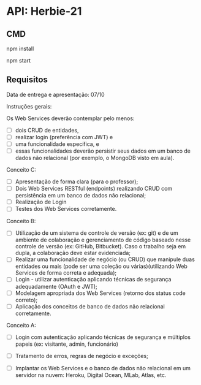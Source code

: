 # API: Herbie-21

## CMD

npm install

npm start

## Requisitos

Data de entrega e apresentação: 07/10

Instruções gerais:

Os Web Services deverão contemplar pelo menos:
- [ ] dois CRUD de entidades,
- [ ] realizar login (preferência com JWT) e
- [ ] uma funcionalidade específica, e
- [ ] essas funcionalidades deverão persistir seus dados em um banco de dados não relacional (por exemplo, o MongoDB visto em aula).

Conceito C:

- [ ] Apresentação de forma clara (para o professor);
- [ ] Dois Web Services RESTful (endpoints) realizando CRUD com persistência em um banco de dados não relacional;
- [ ] Realização de Login
- [ ] Testes dos Web Services corretamente.

Conceito B:

- [ ] Utilização de um sistema de controle de versão (ex: git) e de um ambiente de colaboração e gerenciamento de código baseado nesse controle de versão (ex: GitHub, Bitbucket). Caso o trabalho seja em dupla, a colaboração deve estar evidenciada;
- [ ] Realizar uma funcionalidade de negócio (ou CRUD) que manipule duas entidades ou mais (pode ser uma coleção ou várias)(utilizando Web Services de forma correta e adequada);
- [ ] Login - utilizar autenticação aplicando técnicas de segurança adequadamente (OAuth e JWT);
- [ ] Modelagem apropriada dos Web Services (retorno dos status code correto);
- [ ] Aplicação dos conceitos de banco de dados não relacional corretamente.

Conceito A:

- [ ] Login com autenticação aplicando técnicas de segurança e múltiplos papeis (ex: visitante, admin, funcionário)
- [ ] Tratamento de erros, regras de negócio e exceções;
- [ ] Implantar os Web Services e o banco de dados não relacional em um servidor na nuvem: Heroku, Digital Ocean, MLab, Atlas, etc.

